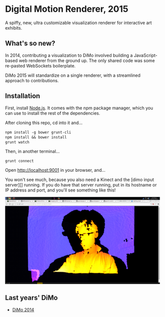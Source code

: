 Digital Motion Renderer, 2015
=============================

A spiffy, new, ultra customizable visualization renderer for interactive art
exhibits.

What's so new?
--------------

In 2014, contributing a visualization to DiMo involved building a
JavaScript-based web renderer from the ground up.  The only shared code was
some re-pasted WebSockets boilerplate.

DiMo 2015 will standardize on a single renderer, with a streamlined approach to
contributions.

Installation
------------

First, install [Node.js][node].  It comes with the npm package manager, which
you can use to install the rest of the dependencies.

After cloning this repo, cd into it and...

    npm install -g bower grunt-cli
    npm install && bower install
    grunt watch

Then, in another terminal...

    grunt connect

Open [http://localhost:9001](http://localhost:9001) in your browser, and...

You won't see much, because you also need a Kinect and the [dimo input
server][] running.  If you do have that server running, put in its hostname or
IP address and port, and you'll see something like this!

![DiMo 2014 Silhouettes photo](src/images/readme_img.png)

Last years' DiMo
----------------

 - [DiMo 2014][dimo2014]

[dimo2014]: http://palebluepixel.org/projects/dimo/
[dimoserver]: https://github.com/geekspark-rh/dimo-2015-server
[node]: https://nodejs.org/
